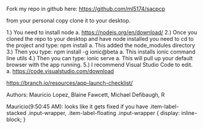 Fork my repo in github here: 
https://github.com/ml5174/sacpcp

from your personal copy clone it to your desktop.

1.)	You need to install node
a.	https://nodejs.org/en/download/
2.)	Once you cloned the repo to your desktop and have node installed you need to cd to the project and type: npm install
a.	This added the node_modules directory
3.)	Then you type: npm install -g ionic@beta
a.	This installs ionic command line utils
4.)	Then you can type: ionic serve
a.	This will pull up your default browser with the app running.
5.)	I recommend Visual Studio Code to edit.
a.	https://code.visualstudio.com/download

https://branch.io/resources/app-launch-checklist/

Authors: Mauricio Lopez, Blaine Fawcett, Michael Defibaugh, R 


Mauricio(9:50:45 AM): looks like it gets fixed if you have .item-label-stacked .input-wrapper, .item-label-floating .input-wrapper { display: inline-block; }
